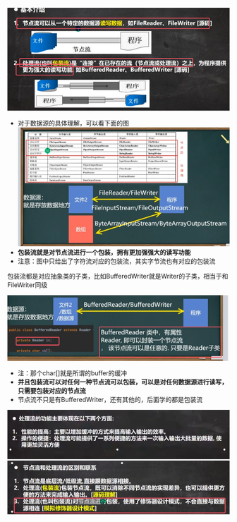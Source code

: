 ![](assets/07节点流和处理流/file-20250327223516292.png)
* 对于数据源的具体理解，可以看下面的图
![](assets/07节点流和处理流/file-20250327223437881.png)
* **包装流就是对节点流进行一个包装，拥有更加强强大的读写功能**
* 注意：图中只给出了字符流对应的包装流，其实字节流也有对应的包装流

包装流都是对应抽象类的子类，比如BufferedWriter就是Writer的子类，相当于和FileWriter同级

![](assets/07节点流和处理流/file-20250327224127412.png)
* 注：那个char[]就是所谓的buffer的缓冲
* **并且包装流可以对任何一种节点流可以包装，可以是对任何数据源进行读写，只需要包装对应的节点流**
* 节点流不只是有BufferedWriter，还有其他的，后面学的都是包装流


![](assets/07节点流和处理流/file-20250329162626134.png)
![](assets/07节点流和处理流/file-20250329162636953.png)